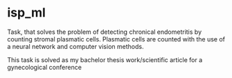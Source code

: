 # isp_ml
Task, that solves the problem of detecting chronical endometritis by counting stromal plasmatic cells.
Plasmatic cells are counted with the use of a neural network and computer vision methods.

This task is solved as my bachelor thesis work/scientific article for a gynecological conference
